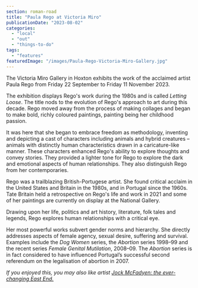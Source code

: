 ```yaml
---
section: roman-road
title: "Paula Rego at Victoria Miro"
publicationDate: "2023-08-02"
categories: 
  - "local"
  - "out"
  - "things-to-do"
tags: 
  - "features"
featuredImage: "/images/Paula-Rego-Victoria-Miro-Gallery.jpg"
---
```


The Victoria Miro Gallery in Hoxton exhibits the work of the acclaimed artist Paula Rego from Friday 22 September to Friday 11 November 2023.

The exhibition displays Rego's work during the 1980s and is called _Letting Loose_. The title nods to the evolution of Rego's approach to art during this decade. Rego moved away from the process of making collages and began to make bold, richly coloured paintings, painting being her childhood passion.

It was here that she began to embrace freedom as methodology, inventing and depicting a cast of characters including animals and hybrid creatures – animals with distinctly human characteristics drawn in a caricature-like manner. These characters enhanced Rego's ability to explore thoughts and convey stories. They provided a lighter tone for Rego to explore the dark and emotional aspects of human relationships. They also distinguish Rego from her contemporaries.

Rego was a trailblazing British-Portugese artist. She found critical acclaim in the United States and Britain in the 1980s, and in Portugal since the 1960s. Tate Britain held a retrospective on Rego's life and work in 2021 and some of her paintings are currently on display at the National Gallery.

Drawing upon her life, politics and art history, literature, folk tales and legends, Rego explores human relationships with a critical eye.

Her most powerful works subvert gender norms and hierarchy. She directly addresses aspects of female agency, sexual desire, suffering and survival. Examples include the _Dog Women_ series, the _Abortion_ series 1998–99 and the recent series _Female Genital Mutilation_, 2008–09. The _Abortion_ series is in fact considered to have influenced Portugal’s successful second referendum on the legalisation of abortion in 2007.

_If you enjoyed this, you may also like artist [Jock McFadyen: the ever-changing East End.](https://romanroadlondon.com/jock-mcfadyen-artist-east-london/)_

